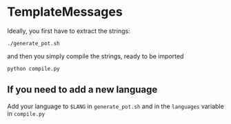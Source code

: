 # TemplateMessages

Ideally, you first have to extract the strings:

``./generate_pot.sh``

and then you simply compile the strings, ready to be imported

`python compile.py`

## If you need to add a new language

Add your language to `$LANG` in `generate_pot.sh` and in the `languages` variable in `compile.py`
